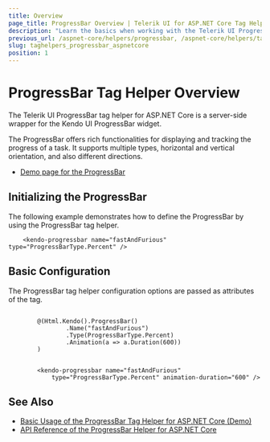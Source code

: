 ```yaml
---
title: Overview
page_title: ProgressBar Overview | Telerik UI for ASP.NET Core Tag Helpers
description: "Learn the basics when working with the Telerik UI ProgressBar tag helper for ASP.NET Core (MVC 6 or ASP.NET Core MVC)."
previous_url: /aspnet-core/helpers/progressbar, /aspnet-core/helpers/tag-helpers/progressbar
slug: taghelpers_progressbar_aspnetcore
position: 1
---
```


# ProgressBar Tag Helper Overview

The Telerik UI ProgressBar tag helper for ASP.NET Core is a server-side wrapper for the Kendo UI ProgressBar widget.

The ProgressBar offers rich functionalities for displaying and tracking the progress of a task. It supports multiple types, horizontal and vertical orientation, and also different directions.

* [Demo page for the ProgressBar](https://demos.telerik.com/aspnet-core/progressbar/tag-helper)

## Initializing the ProgressBar

The following example demonstrates how to define the ProgressBar by using the ProgressBar tag helper.

        <kendo-progressbar name="fastAndFurious" type="ProgressBarType.Percent" />

## Basic Configuration

The ProgressBar tag helper configuration options are passed as attributes of the tag.

```cshtml

        @(Html.Kendo().ProgressBar()
                .Name("fastAndFurious")
                .Type(ProgressBarType.Percent)
                .Animation(a => a.Duration(600))
        )
```
```tagHelper

        <kendo-progressbar name="fastAndFurious"
            type="ProgressBarType.Percent" animation-duration="600" />
```

## See Also

* [Basic Usage of the ProgressBar Tag Helper for ASP.NET Core (Demo)](https://demos.telerik.com/aspnet-core/progressbar/tag-helper)
* [API Reference of the ProgressBar Helper for ASP.NET Core](/api/progressbar)
